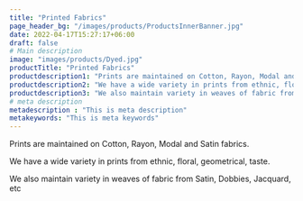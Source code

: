 ```yaml
---
title: "Printed Fabrics"
page_header_bg: "/images/products/ProductsInnerBanner.jpg"
date: 2022-04-17T15:27:17+06:00
draft: false
# Main description
image: "images/products/Dyed.jpg"
productTitle: "Printed Fabrics"
productdescription1: "Prints are maintained on Cotton, Rayon, Modal and Satin fabrics."
productdescription2: "We have a wide variety in prints from ethnic, floral, geometrical, taste."
productdescription3: "We also maintain variety in weaves of fabric from Satin, Dobbies, Jacquard, etc"
# meta description
metadescription : "This is meta description"
metakeywords: "This is meta keywords"
---
```


Prints are maintained on Cotton, Rayon, Modal and Satin fabrics.

We have a wide variety in prints from ethnic, floral, geometrical, taste.

We also maintain variety in weaves of fabric from Satin, Dobbies, Jacquard, etc



